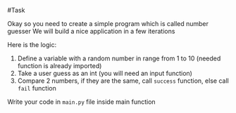 #Task

Okay so you need to create a simple program which is called number guesser
We will build a nice application in a few iterations

Here is the logic:

1. Define a variable with a random number in range from 1 to 10 (needed function is already imported)
2. Take a user guess as an int (you will need an input function)
3. Compare 2 numbers, if they are the same, call `success` function, else call `fail` function


Write your code in `main.py` file inside main function
